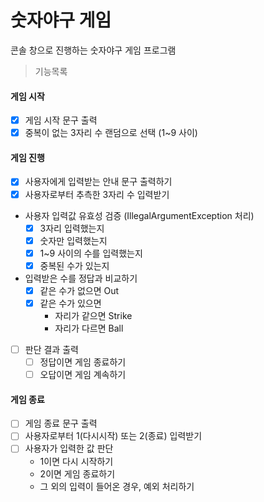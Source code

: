 # 숫자야구 게임
콘솔 창으로 진행하는 숫자야구 게임 프로그램

> 기능목록
#### 게임 시작 
- [X] 게임 시작 문구 출력
- [X] 중복이 없는 3자리 수 랜덤으로 선택 (1~9 사이)

#### 게임 진행
- [X] 사용자에게 입력받는 안내 문구 출력하기
- [X] 사용자로부터 추측한 3자리 수 입력받기 
- 사용자 입력값 유효성 검증 (IllegalArgumentException 처리)
  - [X] 3자리 입력했는지
  - [X] 숫자만 입력했는지
  - [X] 1~9 사이의 수를 입력했는지
  - [X] 중복된 수가 있는지
- 입력받은 수를 정답과 비교하기
  - [X] 같은 수가 없으면 Out
  - [X] 같은 수가 있으면 
    - 자리가 같으면 Strike
    - 자리가 다르면 Ball
- [ ] 판단 결과 출력
  - [ ] 정답이면 게임 종료하기
  - [ ] 오답이면 게임 계속하기

#### 게임 종료
- [ ] 게임 종료 문구 출력
- [ ] 사용자로부터 1(다시시작) 또는 2(종료) 입력받기
- [ ] 사용자가 입력한 값 판단
  - 1이면 다시 시작하기
  - 2이면 게임 종료하기
  - 그 외의 입력이 들어온 경우, 예외 처리하기


